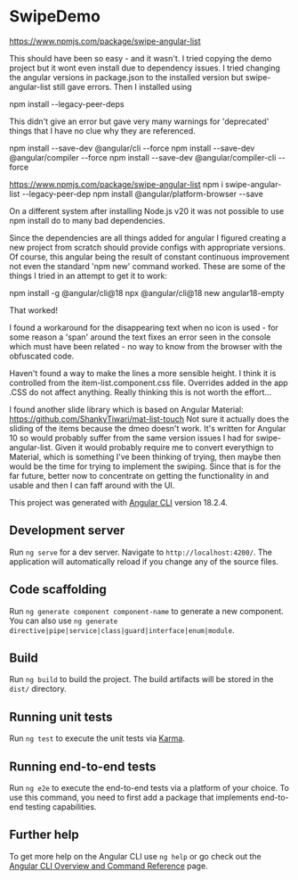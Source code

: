 # SwipeDemo
https://www.npmjs.com/package/swipe-angular-list

This should have been so easy - and it wasn't.
I tried copying the demo project but it wont even install due to dependency issues. I tried changing
the angular versions in package.json to the installed version but swipe-angular-list still gave 
errors.
Then I installed using  

npm install --legacy-peer-deps

This didn't give an error but gave very many warnings for 'deprecated' things that I have no clue
why they are referenced.

npm install --save-dev @angular/cli --force
npm install --save-dev @angular/compiler --force
npm install --save-dev @angular/compiler-cli --force

https://www.npmjs.com/package/swipe-angular-list
npm i swipe-angular-list --legacy-peer-dep
npm install @angular/platform-browser --save

On a different system after installing Node.js v20 it was not possible to use npm install do to
many bad dependencies.

Since the dependencies are all things added for angular I figured creating a new project from scratch
should provide configs with appropriate versions. Of course, this angular being the result of
constant continuous improvement not even the standard 'npm new' command worked. These are some
of the things I tried in an attempt to get it to work:

npm install -g @angular/cli@18
npx @angular/cli@18 new angular18-empty

That worked!

I found a workaround for the disappearing text when no icon is used - for some reason a 'span' around the text
fixes an error seen in the console which must have been related - no way to know from the browser with 
the obfuscated code.

Haven't found a way to make the lines a more sensible height. I think it is controlled from the item-list.component.css
file. Overrides added in the app .CSS do not affect anything.
Really thinking this is not worth the effort...

I found another slide library which is based on Angular Material: https://github.com/ShankyTiwari/mat-list-touch
Not sure it actually does the sliding of the items because the dmeo doesn't work. It's written for Angular 10
so would probably suffer from the same version issues I had for swipe-angular-list. Given it would probably require
me to convert everythign to Material, which is something I've been thinking of trying, then maybe then would be
the time for trying to implement the swiping. Since that is for the far future, better now to concentrate on
getting the functionality in and usable and then I can faff around with the UI. 

This project was generated with [Angular CLI](https://github.com/angular/angular-cli) version 18.2.4.

## Development server

Run `ng serve` for a dev server. Navigate to `http://localhost:4200/`. The application will automatically reload if you change any of the source files.

## Code scaffolding

Run `ng generate component component-name` to generate a new component. You can also use `ng generate directive|pipe|service|class|guard|interface|enum|module`.

## Build

Run `ng build` to build the project. The build artifacts will be stored in the `dist/` directory.

## Running unit tests

Run `ng test` to execute the unit tests via [Karma](https://karma-runner.github.io).

## Running end-to-end tests

Run `ng e2e` to execute the end-to-end tests via a platform of your choice. To use this command, you need to first add a package that implements end-to-end testing capabilities.

## Further help

To get more help on the Angular CLI use `ng help` or go check out the [Angular CLI Overview and Command Reference](https://angular.dev/tools/cli) page.

